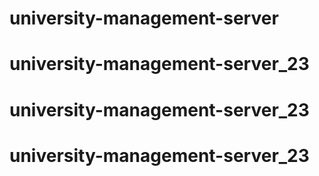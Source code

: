 # university-management-server
# university-management-server_23
# university-management-server_23
# university-management-server_23
